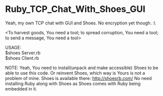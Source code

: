 # Ruby_TCP_Chat_With_Shoes_GUI
Yeah, my own TCP chat with GUI and Shoes. No encryption yet though. :\

<To harvest goods, You need a tool; to spread corruption, You need a tool; to send a message, You need a tool>

USAGE:<br>
$shoes Server.rb <br>
$shoes Client.rb 

NOTE:
Yeah, You need to install(unpack and make accessible) Shoes to be able to use this code. Or reinvent Shoes, which way is Yours is not a problem of mine.
Shoes is available there: http://shoesrb.com/
No need installing Ruby along with Shoes as Shoes comes with Ruby being embedded in it.
